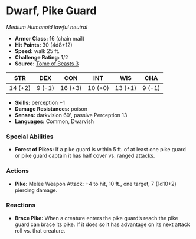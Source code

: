 # Dwarf, Pike Guard

*Medium* *Humanoid* *lawful neutral*

- **Armor Class:** 16 (chain mail)
- **Hit Points:** 30 (4d8+12)
- **Speed:** walk 25 ft.
- **Challenge Rating:** 1/2
- **Source:** [Tome of Beasts 3](https://koboldpress.com/kpstore/product/tome-of-beasts-2-for-5th-edition/)

| STR | DEX | CON | INT | WIS | CHA |
| --- | --- | --- | --- | --- | --- |
| 14 (+2) | 9 (-1) | 16 (+3) | 10 (+0) | 13 (+1) | 9 (-1) |

- **Skills:** perception +1
- **Damage Resistances:** poison
- **Senses:** darkvision 60', passive Perception 13
- **Languages:** Common, Dwarvish
### Special Abilities
- **Forest of Pikes:** If a pike guard is within 5 ft. of at least one pike guard or pike guard captain it has half cover vs. ranged attacks.
### Actions
- **Pike:** Melee Weapon Attack: +4 to hit, 10 ft., one target, 7 (1d10+2) piercing damage.
### Reactions
- **Brace Pike:** When a creature enters the pike guard’s reach the pike guard can brace its pike. If it does so it has advantage on its next attack roll vs. that creature.
